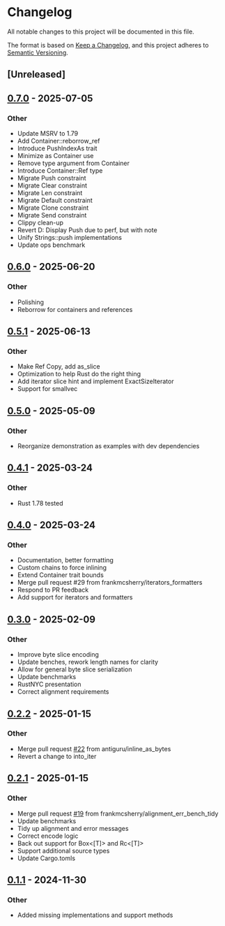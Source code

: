 # Changelog

All notable changes to this project will be documented in this file.

The format is based on [Keep a Changelog](https://keepachangelog.com/en/1.0.0/),
and this project adheres to [Semantic Versioning](https://semver.org/spec/v2.0.0.html).

## [Unreleased]

## [0.7.0](https://github.com/frankmcsherry/columnar/compare/columnar-v0.6.0...columnar-v0.7.0) - 2025-07-05

### Other

- Update MSRV to 1.79
- Add Container::reborrow_ref
- Introduce PushIndexAs trait
- Minimize as Container use
- Remove type argument from Container
- Introduce Container::Ref type
- Migrate Push<Ref> constraint
- Migrate Clear constraint
- Migrate Len constraint
- Migrate Default constraint
- Migrate Clone constraint
- Migrate Send constraint
- Clippy clean-up
- Revert D: Display Push due to perf, but with note
- Unify Strings::push implementations
- Update ops benchmark

## [0.6.0](https://github.com/frankmcsherry/columnar/compare/columnar-v0.5.1...columnar-v0.6.0) - 2025-06-20

### Other

- Polishing
- Reborrow for containers and references

## [0.5.1](https://github.com/frankmcsherry/columnar/compare/columnar-v0.5.0...columnar-v0.5.1) - 2025-06-13

### Other

- Make Ref Copy, add as_slice
- Optimization to help Rust do the right thing
- Add iterator slice hint and implement ExactSizeIterator
- Support for smallvec

## [0.5.0](https://github.com/frankmcsherry/columnar/compare/columnar-v0.4.1...columnar-v0.5.0) - 2025-05-09

### Other

- Reorganize demonstration as examples with dev dependencies

## [0.4.1](https://github.com/frankmcsherry/columnar/compare/columnar-v0.4.0...columnar-v0.4.1) - 2025-03-24

### Other

- Rust 1.78 tested

## [0.4.0](https://github.com/frankmcsherry/columnar/compare/columnar-v0.3.0...columnar-v0.4.0) - 2025-03-24

### Other

- Documentation, better formatting
- Custom chains to force inlining
- Extend Container trait bounds
- Merge pull request #29 from frankmcsherry/iterators_formatters
- Respond to PR feedback
- Add support for iterators and formatters

## [0.3.0](https://github.com/frankmcsherry/columnar/compare/columnar-v0.2.2...columnar-v0.3.0) - 2025-02-09

### Other

- Improve byte slice encoding
- Update benches, rework length names for clarity
- Allow for general byte slice serialization
- Update benchmarks
- RustNYC presentation
- Correct alignment requirements

## [0.2.2](https://github.com/frankmcsherry/columnar/compare/columnar-v0.2.1...columnar-v0.2.2) - 2025-01-15

### Other

- Merge pull request [#22](https://github.com/frankmcsherry/columnar/pull/22) from antiguru/inline_as_bytes
- Revert a change to into_iter

## [0.2.1](https://github.com/frankmcsherry/columnar/compare/columnar-v0.2.0...columnar-v0.2.1) - 2025-01-15

### Other

- Merge pull request [#19](https://github.com/frankmcsherry/columnar/pull/19) from frankmcsherry/alignment_err_bench_tidy
- Update benchmarks
- Tidy up alignment and error messages
- Correct encode logic
- Back out support for Box<[T]> and Rc<[T]>
- Support additional source types
- Update Cargo.tomls

## [0.1.1](https://github.com/frankmcsherry/columnar/compare/v0.1.0...v0.1.1) - 2024-11-30

### Other

- Added missing implementations and support methods
